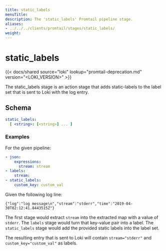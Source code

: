 ```yaml
---
title: static_labels
menuTitle:  
description: The 'static_labels' Promtail pipeline stage. 
aliases: 
- ../../../clients/promtail/stages/static_labels/
weight:  
---
```


# static_labels

{{< docs/shared source="loki" lookup="promtail-deprecation.md" version="<LOKI_VERSION>" >}}

The static_labels stage is an action stage that adds static-labels to the label set that is sent to Loki with the log entry.

## Schema

```yaml
static_labels:
  [ <string>: [<string>] ... ]
```

### Examples

For the given pipeline:

```yaml
- json:
    expressions:
      stream: stream
- labels:
    stream:
- static_labels:
    custom_key: custom_val
```

Given the following log line:

```
{"log":"log message\n","stream":"stderr","time":"2019-04-30T02:12:41.8443515Z"}
```

The first stage would extract `stream` into the extracted map with a value of
`stderr`. The `labels` stage would turn that key-value pair into a label. The
`static_labels` stage would add the provided static labels into the label set.

The resulting entry that is sent to Loki will contain `stream="stderr"` and `custom_key="custom_val"` as labels.
